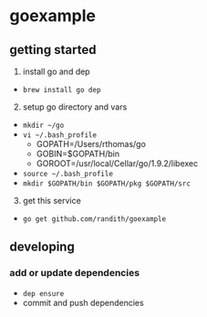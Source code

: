 # goexample

## getting started

1. install go and dep
  * ```brew install go dep```
2. setup go directory and vars 
  * ```mkdir ~/go```
  * ```vi ~/.bash_profile```
    * GOPATH=/Users/rthomas/go
    * GOBIN=$GOPATH/bin
    * GOROOT=/usr/local/Cellar/go/1.9.2/libexec
  * ```source ~/.bash_profile``` 
  * ```mkdir $GOPATH/bin $GOPATH/pkg $GOPATH/src```
3. get this service 
  * ```go get github.com/randith/goexample```

## developing

### add or update dependencies

* ```dep ensure```
* commit and push dependencies